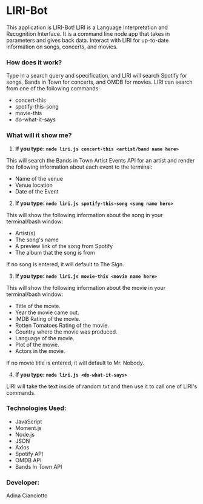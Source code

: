 # LIRI-Bot

This application is LIRI-Bot! LIRI is a Language Interpretation and Recognition Interface. It is a command line node app that takes in parameters and gives back data. Interact with LIRI for up-to-date information on songs, concerts, and movies.

### How does it work?
Type in a search query and specification, and LIRI will search Spotify for songs, Bands in Town for concerts, and OMDB for movies.
LIRI can search from one of the following commands:
* concert-this
* spotify-this-song
* movie-this
* do-what-it-says

### What will it show me? 
1. **If you type: `node liri.js concert-this <artist/band name here>`**

This will search the Bands in Town Artist Events API for an artist and render the following information about each event to the terminal:

* Name of the venue
* Venue location
* Date of the Event 

2. **If you type: `node liri.js spotify-this-song <song name here>`**

This will show the following information about the song in your terminal/bash window:

* Artist(s)
* The song's name
* A preview link of the song from Spotify
* The album that the song is from

If no song is entered, it will default to The Sign.

3. **If you type: `node liri.js movie-this <movie name here>`**
  
This will show the following information about the movie in your terminal/bash window:

  * Title of the movie.
  * Year the movie came out.
  * IMDB Rating of the movie.
  * Rotten Tomatoes Rating of the movie.
  * Country where the movie was produced.
  * Language of the movie.
  * Plot of the movie.
  * Actors in the movie.

If no movie title is entered, it will default to Mr. Nobody.

4. **If you type: `node liri.js <do-what-it-says>`**

LIRI will take the text inside of random.txt and then use it to call one of LIRI's commands.

### Technologies Used:
* JavaScript
* Moment.js
* Node.js
* JSON
* Axios
* Spotify API
* OMDB API
* Bands In Town API

### Developer:
Adina Cianciotto
